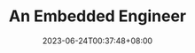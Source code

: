 ---
title: "An Embedded Engineer"
date: 2023-06-24T00:37:48+08:00
draft: false
type: page
featured_image: '../pexels-andy-vu-3244513.jpg'
---